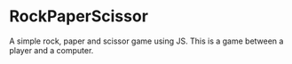 # RockPaperScissor
A simple rock, paper and scissor game using JS.
This is a game between a player and a computer. 
